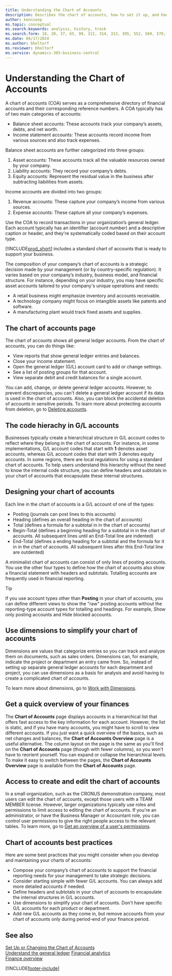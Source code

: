 ```yaml
---
title: Understanding the Chart of Accounts
description: Describes the chart of accounts, how to set it up, and how to use it.
author: kennienp
ms.topic: conceptual
ms.search.keywords: analysis, history, track
ms.search.form: 18, 20, 37, 65, 99, 312, 314, 313, 395, 552, 569, 570, 634, 790, 791, 1158
ms.date: 04/17/2024
ms.author: bholtorf
ms.reviewer: bholtorf
ms.service: dynamics-365-business-central
---
```


# Understanding the Chart of Accounts

A chart of accounts (COA) serves as a comprehensive directory of financial accounts and their corresponding reference numbers. A COA typically has of two main categories of accounts:

- Balance sheet accounts: These accounts track your company’s assets, debts, and net worth.
- Income statement accounts: These accounts record income from various sources and also track expenses.

Balance sheet accounts are further categorized into three groups:

1. Asset accounts: These accounts track all the valuable resources owned by your company.
1. Liability accounts: They record your company’s debts.
1. Equity accounts: Represent the residual value in the business after subtracting liabilities from assets.

Income accounts are divided into two groups:

1. Revenue accounts: These capture your company’s income from various sources.
1. Expense accounts: These capture all your company’s expenses.

Use the COA to record transactions in your organization’s general ledger. Each account typically has an identifier (account number) and a descriptive caption or header, and they're systematically coded based on their account type.

[!INCLUDE[prod_short](includes/prod_short.md)] includes a standard chart of accounts that is ready to support your business.

The composition of your company’s chart of accounts is a strategic decision made by your management (or by country-specific regulation). It varies based on your company’s industry, business model, and financial structure. For instance, depending on your industry, you may have specific asset accounts tailored to your company's unique operations and needs:

* A retail business might emphasize inventory and accounts receivable.
* A technology company might focus on intangible assets like patents and software.
* A manufacturing plant would track fixed assets and supplies.

## The chart of accounts page

The chart of accounts shows all general ledger accounts. From the chart of accounts, you can do things like:  

* View reports that show general ledger entries and balances.  
* Close your income statement.  
* Open the general ledger (G/L) account card to add or change settings.  
* See a list of posting groups for that account.
* View separate debit and credit balances for a single account.

You can add, change, or delete general ledger accounts. However, to prevent discrepancies, you can't delete a general ledger account if its data is used in the chart of accounts. Also, you can block the accidental deletion of accounts in sensitive periods. To learn more about protecting accounts from deletion, go to [Deleting accounts](finance-setup-chart-accounts.md#delete-accounts).  

## The code hierachy in G/L accounts

Businesses typically create a hierarchical structure in G/L account codes to reflect where they belong in the chart of accounts. For instance, in some implementations, G/L account codes that start with **1** denotes asset accounts, whereas G/L account codes that start with 3 denotes equity accounts. In some regions, there are local regulations for using a standard chart of accounts. To help users understand this hierarchy without the need to know the internal code structure, you can define headers and subtotals in your chart of accounts that encapsulate these internal structures.

## Designing your chart of accounts

Each line in the chart of accounts is a G/L account of one of the types:

* Posting (journals can post lines to this accounts)
* Heading (defines an overall heading in the chart of accounts)
* Total (defines a formula for a subtotal in in the chart of accounts)
* Begin-Total (defines a beginning heading for a subtotal in in the chart of accounts. All subsequent lines until an End-Total line are indented)
* End-Total (defines a ending heading for a subtotal and the formula for it in in the chart of accounts. All subsequent lines after this End-Total line are outdented)

A minimalist chart of accounts can consist of only lines of posting accounts. You use the other four types to define how the chart of accounts also show a financial statement with headers and subtotals. Totalling accounts are frequently used in financial reporting.

> [!TIP]
> If you use account types other than **Posting** in your chart of accounts, you can define different views to show the "raw" posting accounts without the reporting-type account types for totalling and headings. For example, Show only posting accounts and Hide blocked accounts.

## Use dimensions to simplify your chart of accounts

Dimensions are values that categorize entries so you can track and analyze them on documents, such as sales orders. Dimensions can, for example, indicate the project or department an entry came from. So, instead of setting up separate general ledger accounts for each department and project, you can use dimensions as a basis for analysis and avoid having to create a complicated chart of accounts.

To learn more about dimensions, go to [Work with Dimensions](business-central/finance-dimensions.md).

## Get a quick overview of your finances

The **Chart of Accounts** page displays accounts in a hierarchical list that offers fast access to the key information for each account. However, the list is static, and if you have many accounts, you might have to scroll to view different accounts. If you just want a quick overview of the basics, such as net changes and balances, the **Chart of Accounts Overview** page is a useful alternative. The column layout on the page is the same as you'll find on the **Chart of Accounts** page (though with fewer columns), so you won't have to reorient yourself. You can expand or collapse the hierarchical levels. To make it easy to switch between the pages, the **Chart of Accounts Overview** page is available from the **Chart of Accounts** page.

## Access to create and edit the chart of accounts

In a small organization, such as the CRONUS demonstration company, most users can edit the chart of accounts, except those users with a TEAM MEMBER license. However, larger organizations typically use roles and permissions to limit access to editing the chart of accounts. If you're an administrator, or have the Business Manager or Accountant role, you can control user permissions to give the right people access to the relevant tables. To learn more, go to [Get an overview of a user's permissions](ui-define-granular-permissions.md#get-an-overview-of-a-users-permissions).  


<!-- ## Standard chart of accounts in different regions
Uncomment when we have more examples added to our localization documentation

Some regions have defined standards for the chart of accounts structure you should use in your company. 

Here are some examples of such standards that have been implemented in localized versions of [!INCLUDE[prod_short](includes/prod_short.md)]:

* [Standard chart of accounts in Denmark](localfunctionality/denmark/how-to-set-up-standard-coa.md)
-->

## Chart of accounts best practices

Here are some best practices that you might consider when you develop and maintaining your charts of accounts:

* Compose your company’s chart of accounts to support the financial reporting needs for your management to take strategic decisions.
* Consider starting simple with fewer G/L accounts. You can always add more detailed accounts if needed.
* Define headers and subtotals in your chart of accounts to encapsulate the internal structures in G/L accounts.
* Use dimensions to simplify your chart of accounts. Don't have specific G/L accounts for each product or department.
* Add new G/L accounts as they come in, but remove accounts from your chart of accounts only during period-end of your finance period.

## See also

[Set Up or Changing the Chart of Accounts](finance-setup-chart-accounts.md)  
[Understand the general ledger](finance-general-ledger.md)
[Financial analytics](bi.md)  
[Finance overview](finance.md)  

[!INCLUDE[footer-include](includes/footer-banner.md)]

